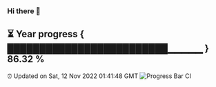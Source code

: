 ### Hi there 👋
⏳ Year progress { █████████████████████████▁▁▁▁▁ } 86.32 %
---
⏰ Updated on Sat, 12 Nov 2022 01:41:48 GMT
![Progress Bar CI](https://github.com/liununu/liununu/workflows/Progress%20Bar%20CI/badge.svg)
